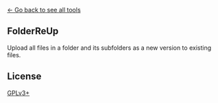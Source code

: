 [← Go back to see all tools](https://github.com/MarcoFalke/wiki-java-tools#wiki-tools)

## FolderReUp
Upload all files in a folder and its subfolders as a new version to existing files.

## License
[GPLv3+](COPYING.GPL)
